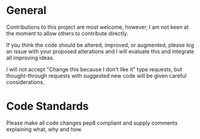# General

Contributions to this project are most welcome, however, I  am not keen at the moment to allow others to contribute directly.

If you think the code should be altered, improved, or augmented, please log an issue with your proposed alterations and I will evaluate this and integrate all improving ideas.

I will not accept "Change this because I don't like it" type requests, but thought-through requests with suggested new code will be given careful considerations.

# Code Standards

Please make all code changes pep8 compliant and supply comments explaining what, why and how.
